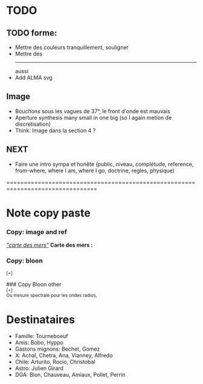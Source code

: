 # TODO



## TODO forme: 
* Mettre des couleurs tranquillement, souligner
* Mettre des <hr> aussi 
* Add ALMA svg


## Image
* Bouchons sous les vagues de 37°, le front d'onde est mauvais
* Aperture synthesis many small in one big (so I again metion de discretisation)
* Think: Image dans la section 4 ?

## NEXT

* Faire une intro sympa et honête (public, niveau, complétude, reference, from-where, where I am, where I go, doctrine, regles, physique)

================================================================================

# Note copy paste
### Copy: image and ref
<a href="#f_carte"><i>"carte des mers"</i></a>
  <a name="f_carte"></a>
    <b>Carte des mers :</b>

### Copy: bloon
<sup>[+]<div class="description">
</div></sup>
</div>
### Copy Bloon other
<div>
<sup>[+]<div class="description">
Ou mesure spectrale pour les ondes radios, 
</div></sup>
<!-- Trick for sup --> <ul></ul>
</div>


# Destinataires

* Famille: Tourneboeuf
* Amis: Bobo, Hyppo
* Gastons mignons: Bechet, Gomez
* X: Achal, Chetra, Ana, Vianney, Alfredo
* Chile: Arturito, Rocio, Christobal
* Astro: Julien Girard
* DGA: Bion, Chauveau, Amiaux, Pollet, Perrin
